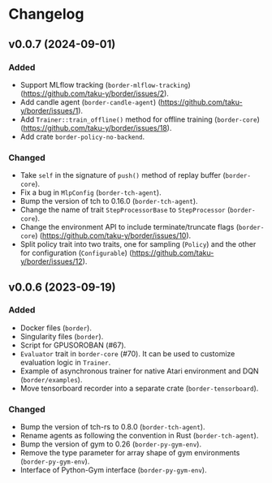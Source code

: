 # Changelog

## v0.0.7 (2024-09-01)

### Added

* Support MLflow tracking (`border-mlflow-tracking`) (https://github.com/taku-y/border/issues/2).
* Add candle agent (`border-candle-agent`) (https://github.com/taku-y/border/issues/1).
* Add `Trainer::train_offline()` method for offline training (`border-core`) (https://github.com/taku-y/border/issues/18).
* Add crate `border-policy-no-backend`.

### Changed

* Take `self` in the signature of `push()` method of replay buffer (`border-core`).
* Fix a bug in `MlpConfig` (`border-tch-agent`).
* Bump the version of tch to 0.16.0 (`border-tch-agent`).
* Change the name of trait `StepProcessorBase` to `StepProcessor` (`border-core`).
* Change the environment API to include terminate/truncate flags (`border-core`) (https://github.com/taku-y/border/issues/10).
* Split policy trait into two traits, one for sampling (`Policy`) and the other for configuration (`Configurable`) (https://github.com/taku-y/border/issues/12).

## v0.0.6 (2023-09-19)

### Added

* Docker files (`border`).
* Singularity files (`border`).
* Script for GPUSOROBAN (#67).
* `Evaluator` trait in `border-core` (#70). It can be used to customize evaluation logic in `Trainer`.
* Example of asynchronous trainer for native Atari environment and DQN (`border/examples`).
* Move tensorboard recorder into a separate crate (`border-tensorboard`).

### Changed

* Bump the version of tch-rs to 0.8.0 (`border-tch-agent`).
* Rename agents as following the convention in Rust (`border-tch-agent`).
* Bump the version of gym to 0.26 (`border-py-gym-env`).
* Remove the type parameter for array shape of gym environments (`border-py-gym-env`).
* Interface of Python-Gym interface (`border-py-gym-env`).
